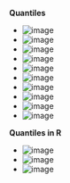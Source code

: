 **Quantiles**
- ![image](https://github.com/user-attachments/assets/9fafcefe-44a3-40e3-91d5-54efc177c2be)
- ![image](https://github.com/user-attachments/assets/84aa416d-3912-4a31-aa33-24d694e593d5)
- ![image](https://github.com/user-attachments/assets/6c3fdd84-3002-47ca-b332-7d6074b5e5e0)
- ![image](https://github.com/user-attachments/assets/bac44c26-9e83-4beb-8ad2-cb78803a3e40)
- ![image](https://github.com/user-attachments/assets/198fa865-1541-4644-b966-9a9797d569e2)
- ![image](https://github.com/user-attachments/assets/4485a8ce-4ffe-4fd5-a3da-ec54b0b78c2d)
- ![image](https://github.com/user-attachments/assets/31f7698f-c1b4-4d8a-b590-09ddb9d50184)
- ![image](https://github.com/user-attachments/assets/1b3186f0-c917-4faa-9f8c-1a0db616a3d2)
- ![image](https://github.com/user-attachments/assets/ac126a07-b527-413e-a241-24c7d8aa45cc)
- ![image](https://github.com/user-attachments/assets/a66ffa9c-9db5-4656-9fe2-ee8fe8eee3e0)

**Quantiles in R**
- ![image](https://github.com/user-attachments/assets/0893459f-e4dd-4892-8b01-3e0f4f453cea)
- ![image](https://github.com/user-attachments/assets/8f95ec81-3392-4fcf-ace1-ef110cad79a6)
- ![image](https://github.com/user-attachments/assets/19b5f042-629f-4e77-8228-53ba6c3710f8)
